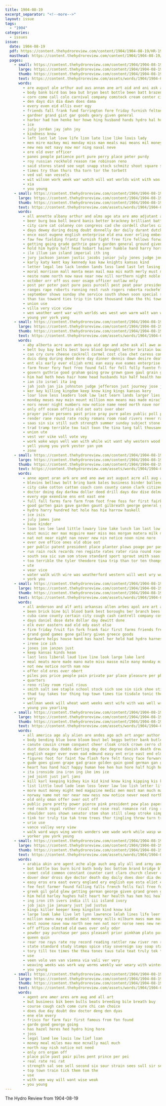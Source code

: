 ```yaml
---
title: 1904-08-19
excerpt_separator: "<!--more-->"
layout: issue
tags:
  - "1904"
categories:
  - issues
issue:
  date: 1904-08-19
  pdf: https://content.thehydroreview.com/content/1904/1904-08-19/HR-1904-08-19.pdf
  masthead: https://content.thehydroreview.com/content/1904/1904-08-19/masthead/HR-1904-08-19.jpg
  pages:
    - small: https://content.thehydroreview.com/content/1904/1904-08-19/small/HR-1904-08-19-01.jpg
      large: https://content.thehydroreview.com/content/1904/1904-08-19/large/HR-1904-08-19-01.jpg
      thumb: https://content.thehydroreview.com/content/1904/1904-08-19/thumbnails/HR-1904-08-19-01.jpg
      text: https://content.thehydroreview.com/assets/words/1904/1904-08-19/HR-1904-08-19-01.txt
      words:
        - are august ale arthur aud aus annan ane art aid and ani ask american
        - body bank bird bas bea but bryan best bottle been batt brazen bet broom business brought big bay bee better brides
        - corn come call colo carnival company comstock cream center city cotton creamer comi can custer
        - den days din dia dawn does dama
        - every even eid ellis ever egy
        - friends fall frank fund farrington fore friday furnish felton fresh for fruit from fell fam fair
        - gardner grand gist gar goods geary given general
        - harbor had hom henke hor howe hing husband hands hydro hal hundred heis honor has her harvest hed hanna hess honorable home held hare hold heart hope
        - ice
        - july jordan jay john joy
        - kindness know
        - left last lat love life lion late lise like louis lady
        - men mire mackey moi monday miss man meals mai means mil money morris mae mathews most made miller many mark
        - new nea not navy now nor ning naval neve
        - ore old over officer
        - panes people patience port pure perry place peter purdy
        - roy russian rockhold reason rae robinson reno
        - said stores stand see sept snapp stock schmitz shoot square streets stadt ser seen september sultan saturday safe store sister sunday sams soman she sese soon senator speak state schools
        - times try than thurs tha torn tor the torbett
        - ved val van vessels
        - wit wilson work week war watch will wat worlds wint with was want weeks world weatherford wellman
        - xia
        - you young
    - small: https://content.thehydroreview.com/content/1904/1904-08-19/small/HR-1904-08-19-02.jpg
      large: https://content.thehydroreview.com/content/1904/1904-08-19/large/HR-1904-08-19-02.jpg
      thumb: https://content.thehydroreview.com/content/1904/1904-08-19/thumbnails/HR-1904-08-19-02.jpg
      text: https://content.thehydroreview.com/assets/words/1904/1904-08-19/HR-1904-08-19-02.txt
      words:
        - all annette albany arthur and alms age ata are amo adjutant ather aud alexis ago adam acres ayon agent army august arle
        - beer burg boa boll beard banis better brackney brilliant batt brought bert began body bank boat brick burgs boys brothers back belt boy bridge burlingame board break bay bis battle been bas but business both bom boynton bertha birth brush bor burwell bear best bruton bridges branch
        - city care cat coloney con congress cad che cordell charles cause choe choice company chero council cape change chow cables cotton court case cee creek came car call comanche cases cal canning clyde chapel cattle carnival cheese clerk cen czar cudahy clarence certain county carry come course
        - days dewey during doing doubt donnelly der daily durant dutch dance dry doll deep duty done dickinson date day delmar dam deputy den deal dev diana drosky dusti davis due dice does
        - ence east eugene english enterprise eld ena ever erling ember ear even every esse england enter
        - faw few fielding frantz furnish fight free fire fellows forward fish fell force fields first found fine finan fallis felt far ferguson from fair front for fate foot frank fast fleet
        - getting going grade guthrie geary garden general ground given gould good goes governor grund goins grand garrison guard gather
        - hold him hydro half head hobart hainer humble hand harry horse how hofman hot halt harbor hands held homer holiday hof hay hard hax has had heir hundred heen her house home henry heard
        - ile illum ian island imperial ith ing
        - jury jackson jansen justic jacobs junior july jones judge jong just
        - karly katy kent kay kennedy kas kaw knights kansas kind
        - letter legal leo lack london lands loss land last let losing labor lan later lodge living left las louis law lind large lorine little lon line larger light lonis
        - moral morrison mall monta mean mail maa mis math merly must michael music miles members mile main many mower much made most man marks moore master malt meguire mccurtain manner may march more mer murrow muldrow meath money moseley matter murphy men mood
        - neste name north now nave near new nill northern night noble never noon nett ned numbers neat non nay news not nation
        - october orr off oss over osage officer outlaw only
        - post per poter past pure pass purcell pest peat pear president plant peters prairie port pany poles present press palace pare pers pald pitt purchase payment paper place pease point pose peter part paul petersburg police public profit
        - ranges rape roberts running rest rush rogers roberta rockefeller rand reason ranks ries rhodes reme rus route range reach rock rich russell roy russian race rufus road river rival
        - september shows sunday she service south shown soon special saks stock stay sumer skull star sham season seams side scholar scout seth sulzberger seme sue sellers six soy strug suit simons sheriff sith sol said sup still ship strike samples seems sale shale school strength second sales say street state seen sons store son start sharp short streets sea surface set springs sow sis spring sum
        - than tax toward ties trip tin tate thousand take tho thi town throne trust talk tat then thick train thie track tal tor tae tee the tie tine tol tenn thern tue taken them torn texas tes
        - union use
        - villa very vice view
        - wen weather went war with worlds wes west won warm walt wan worms warden waste weeks willis well while was wery week will work willing
        - young yer york yang
    - small: https://content.thehydroreview.com/content/1904/1904-08-19/small/HR-1904-08-19-03.jpg
      large: https://content.thehydroreview.com/content/1904/1904-08-19/large/HR-1904-08-19-03.jpg
      thumb: https://content.thehydroreview.com/content/1904/1904-08-19/thumbnails/HR-1904-08-19-03.jpg
      text: https://content.thehydroreview.com/assets/words/1904/1904-08-19/HR-1904-08-19-03.txt
      words:
        - aby alberta acre aun ante aya aid age and ache ask all awe aust alle are ast aug ary acres asta ago aden abraha ani ader
        - belt buy bay belts best born blood brought better britain baal banks bird bible bank borne bet ber bae both bine boos bel bir boys bogan bright boe been band business blessing buffalo boon bas butter bal began base but bill branch brook bela
        - can cry cure cheese cockrell carmel cost clea chet caress company cant chis clear chance city carry condi carrie canada care close cana chron come cloud choice canaan cach cong christ cam citizen cad county center che class came cross caine
        - duis dang during deed dere day dinner dennis down desire death doctor doers dairy dash does drought denton done days dear dockery
        - ent els early ever elijah ermi ean easy eve eames enterprise every enid else eld even
        - farm fever fery foot free found fall for fell folly fuente friends from first few fax figures fond forest freely fickle fork full fire fairly farmer fed fies friend farrar fast
        - govern guthrie good graham going grow grown gave gaul grain governor gain george green gosh
        - him had hoth hews hair home head husbands hin half health honor heaven has hill hard hour har her heart han heard hundred hue hide how house held ham hens hough hoar hand hey hes hudson heenan hoon
        - ian ito israel ita ing
        - jah josh jan jia johnston judge jefferson just journey jose johnson justice johston
        - ker key killing kingdom keep know king kings kansas kery
        - loar love less leaders look law last learn lands larger lies lan lees lord large lesson like lev life lin land lea lakes lowe louder light lamb likes laren long lot late little
        - monday moses may main mount million mon means mas made miracle matter mean man must market mut men morning missouri many mare mountain mile mow mantle mens melish mest more miles
        - nors never night numbers now notice name need north nave nor not northern ning nang nel nan nation new nay necessary
        - only off ocean office old oot oats over ober
        - prayer pulse persons past price pray pure pales public poll point plain pacific pork pontotoc powers people private pen por profit prairie part per prophet peo power pola picking paper pointe provines plenty pain prince
        - render rane round rate rocky romans room road rivers rever ran rice rather running ree richer ready robert robes rai roy rough
        - saas sin six still such strength summer sunday subject stone seki small states showers shen samuel self sich size siver skull sky swing sol sone see settle state show sult shown said sea sermons sac shows soon soman sum stand south second say sumer sides shall sean solo salen solomon springs stay sis senator shoulders suit seven sen sons side sale seen shape sona stock sweet seba son stones seats safe silver southern she
        - trad tramp terrible too tait toon the tina tang tall thousand then tha tary ted test trench taken totter tae thi them tor till torn tesson tank tie tale tse toe title take tooth top takes tar thee tye than thy teach tira turn
        - union ute
        - vest ver vike voll vote vey
        - work wake ways well wan with while wit want why western wood will willing way walt write ware wary wes weeks went west wheat william worm working water was wilt word world winter white wild weak wind wife welles walling wages warden worth weekly
        - yell young you york yester yan yom
        - zone
    - small: https://content.thehydroreview.com/content/1904/1904-08-19/small/HR-1904-08-19-04.jpg
      large: https://content.thehydroreview.com/content/1904/1904-08-19/large/HR-1904-08-19-04.jpg
      thumb: https://content.thehydroreview.com/content/1904/1904-08-19/thumbnails/HR-1904-08-19-04.jpg
      text: https://content.thehydroreview.com/assets/words/1904/1904-08-19/HR-1904-08-19-04.txt
      words:
        - anne agent aran ark are and ano awe ast august acre all aug age
        - blevins bellows bolt bring bank bales business binder ballenger boys bee bonn blair been bor bird bison
        - city cake cotton catton coach conn county canon clark citizen cream corn call coven can canton champion campbell charles clerk coast clarence
        - doctor doing day darkow dollar deed drill days dav dise delmar dyke del
        - every ege exendine ens ent east ene
        - full fall farms fare farm from foot free foss for first fairbanks french fill forget
        - good garten gain gave garden gaunt gilbreath george general gen given glad
        - hydro harry hundred hot hole has hie harrow haskell
        - ice isis
        - july james june
        - kave kinder
        - loan les lee land little lowary line lake lunch lan last low lick long leazenby lacy lapsley
        - most music mer max mcguire maer miss mos morgan matera milk mile money malcome men maze mccormick mower melody
        - nat not near night nan never new nin notice noon nine nore
        - over ove office ones old obie oot
        - per public patent president place planter plows poage por pass private pick post points pratt
        - run rain rock records ren registe rates rater rina round roosevelt rake regier res
        - south sea sic sum som stove standard sport sprout smith saas second sion special september senn sun seth sell steel state stock sam summer steers sale sonne sunday sem sleeper signs speed sheriff
        - too terrible the tyler theodore tina trip than tor ten thompson
        - ute
        - vear vice
        - water walk with wire was weatherford western will west wry work wellman
        - york you
    - small: https://content.thehydroreview.com/content/1904/1904-08-19/small/HR-1904-08-19-05.jpg
      large: https://content.thehydroreview.com/content/1904/1904-08-19/large/HR-1904-08-19-05.jpg
      thumb: https://content.thehydroreview.com/content/1904/1904-08-19/thumbnails/HR-1904-08-19-05.jpg
      text: https://content.thehydroreview.com/assets/words/1904/1904-08-19/HR-1904-08-19-05.txt
      words:
        - all anderson and alf anti arkansas allen arbes apol are art aug
        - been brick bine bil blood bank best boroughs ber branch bees beach bring bene bands bile buy
        - cuba cane county certain city cough cash cantrell company cost corn col call cashier chapman cope cream cure clinton
        - days daniel dose date dollar day dewitt done
        - elk ever eastern ead eld edy east else
        - firm friday fruit fin fork frank fair first farms friends fresh fer fancy fish for fun free farm fall few from
        - grand good games gone gallery given greece goods
        - hardware helps house hand has hazel her held had hydro harness hares helt him home harry hast hope harvest head
        - irene ice ish
        - jones jon janzen just
        - keep kansas kinds kean
        - last less liberal laud live line look large lake lard
        - meal meats more made mano mate miss masse mile many monday miles morning meals main market money med mel
        - not new notice north nam now
        - offer old ores over obert
        - piles pos price people pain private par place pleasure per phillips pair parlor patient pay public
        - quarters
        - reno riley room rival rious
        - smith salt see staple school stock sich soe sin sick shoe still sale styles steers sell supply streets strug season standard schlessinger son sone september sunday street
        - thad tay takes tor thing top town times tie tisdale tonic the treas tissue tin take than tan tal
        - very
        - wellman week will wheat want weeks west wife with was well write work wait weatherford
        - young you yearling
    - small: https://content.thehydroreview.com/content/1904/1904-08-19/small/HR-1904-08-19-06.jpg
      large: https://content.thehydroreview.com/content/1904/1904-08-19/large/HR-1904-08-19-06.jpg
      thumb: https://content.thehydroreview.com/content/1904/1904-08-19/thumbnails/HR-1904-08-19-06.jpg
      text: https://content.thehydroreview.com/assets/words/1904/1904-08-19/HR-1904-08-19-06.txt
      words:
        - all america age aly alien are andes ago ach art anger author asp and august army able austria
        - body bending blue bone bloom bout bel beggs better bank butler bay but blush bears bride brides big bas bak battle born bowels bend bet back brass band bis brought bia bright best bich book bury bold bounds bigger blood blade bulk boat been bitter
        - canute cousin cream conquest cheer cloak crock crown cerro chatterjee came comes crush common clerk cicak crest columbus change come certain carolina cos can cal chin city castoria caress
        - dust dance day dodds darting dey doc degree danish death drew due deep datt dat done daughter dys daily dry dark duel danes down
        - english eager ever even ead edmund easy ent erie east end elms england eastern every ely
        - figures foot for faint fow flash fore felt fancy face forward falling fed flail fron franca from flower far friend france factor few fresh fingers farms found first fight fan foster free fin fain fairly fee fare fast
        - gude goes given grape gad grace golden gain good german gan gold grade grass
        - heart has hand hait happy human hee hen hun hore half high hummingbird hon head handle hut hour hea had her huge hue how hey hands him house host
        - ita ironside ina iron ing ike ims ice
        - jed joint just jarl jans
        - kill karl keeping kidney kin kid kind know king kipping kis keep
        - list little loud lade lean loss lever law loo lish letter life lips lady lucky look lore locks long last lad
        - more must money might med magazine medic men most man much mans mineral made mors many miles marriage mar morning moment mise memory mane mighty muro
        - norway name not nor near new ness now notice never need northern neve necessary nations note narrow
        - old only oman offer over ost off
        - public pure pretty power pierce pink president pew plas paper path peace pan piston pasco palms pro pounds proper pote point pipe pet platter pais page prince pipes pratt
        - red reach royal rother rival rod rose real romance rat ring reason rank river room rising road
        - shoulder sons shown senator stom shan still sleep stroke simple smoke sou season sudan said step shoulders sun sing she side short sea sierras save sich sings start simile such saw seem shook size son severa stroll sands state sword slain see sport say service sand slow shin strength states shore spring struck sot soon small shadow shade speech
        - tink tor truly tie tak tree trees thor tingling throw turn trick tell then tall till touch thrall ting thal tally than tat tae tongue times the thing tour try tobacco them take tast teas tines
        - urie use
        - vance valley very view
        - walk ward ways wing words wonders wee wade work while wasp weed working went with wild world wit wearing wave water wall white worms word was will well why
        - yorker you york young
    - small: https://content.thehydroreview.com/content/1904/1904-08-19/small/HR-1904-08-19-07.jpg
      large: https://content.thehydroreview.com/content/1904/1904-08-19/large/HR-1904-08-19-07.jpg
      thumb: https://content.thehydroreview.com/content/1904/1904-08-19/thumbnails/HR-1904-08-19-07.jpg
      text: https://content.thehydroreview.com/assets/words/1904/1904-08-19/HR-1904-08-19-07.txt
      words:
        - arabia akin are agent ache alge auch ang aly all and army anes acres amer age ave antic able ard airy allen aid antes
        - bot battle bas burn bird bath body boc bottom brand bridge blow books but brought bec back blue bottles beau been buffalo betten bis bowe bainbridge big barber best better barbe box bax born bread botten buy brands bone ber blown butter
        - comet cold common constant counter cant claro church clever count calabria christian case con coins court cam cua cancer cork cons chief colo cotton cheatham chance cure colorado chest cool cheney carry comp caves cheap certain columbus city creek can como cream chris
        - dover dear dross dye doctor death day daily does door dia deater dials doubt during
        - easy eros era east every england ery english eye esta eliot eure ether eng est early eam ean
        - fee fest farmer found falling falls french fells fail free fond friends foster flag fails felt fly far fees few flake fall fase franklin former from fea fan flash fruit for
        - greek gil gold glew getting german george given grand green good grey general graham
        - him held harley hughes halt heart her health has hem hoi heal had hice hot home hax happ harwood hard horn head hunts hunting high hand how half
        - ing iron ith ivers india ill iii island ivory
        - job jain jie january just jud justus
        - kings killer keeper keep kingston kind know kid
        - large look lake live let lynn lawrence lelah lines life leer lewis lite lydia lam leroy land less longer line lias lame lem letter light lens lightning london
        - million manu may middle mast money mills milburn mass mam market mus man mosa manila main more minister miles mess mans mas manner moke mar matter most means morn might midland music mean made morocco many
        - nest noone nave now north nee nen not norr norse nees new ner nash nine night
        - off office olmsted old owes over only odor
        - powder pay purchase per pass pleasant prior pinkham plato pure pro ponds parcel place province paul pene pipes prey pal plant profit potash price pea pound poche peat present parker persons pon persia part
        - queen quin
        - rear roe rays rate roy record reading rattler raw river ren reany ree rise running rates rall rye red raiser room rain reme
        - state standard study stamps spice stay sovereign say soap stable seems sweden south send shall single stock such shake seven sleep sen struck simple spry seat severe stair sunrise stranger sas speers stowell sup summer sack shelter starch sunday supply saw still sein show sor shilling swann sale stage stolen save sea sich standing swing seen second sick shores sed spine sewing side sud self strom sur
        - tory till tex times the thea tones taus tale teat truly tek tes tree than tool tast tar taken thing trial take tie toto ties tha teach tell trees tomer ten trom trip tillage tian tether train tut town them temples tome tho tad
        - use
        - veen volo ven van vienna via vali ver very
        - weaving weeks was work way worms weekly war weary with winters words works wife wellington why wen west wash world white weil week water wheat will wes well write walk win worst
        - you young
    - small: https://content.thehydroreview.com/content/1904/1904-08-19/small/HR-1904-08-19-08.jpg
      large: https://content.thehydroreview.com/content/1904/1904-08-19/large/HR-1904-08-19-08.jpg
      thumb: https://content.thehydroreview.com/content/1904/1904-08-19/thumbnails/HR-1904-08-19-08.jpg
      text: https://content.thehydroreview.com/assets/words/1904/1904-08-19/HR-1904-08-19-08.txt
      words:
        - agent are amer ares arm aug and all art
        - but business bik been bulls beats breeding bile breath buy
        - course cough cach come cure chi can choice
        - does due day doubt dev doctor deng den dyas
        - ene elm every
        - frisco for farm fair first famous from fon found
        - garde good george going
        - has hazel heres hed hydro hing hore
        - joss
        - legal land lee louis low lief loan
        - money meal miles mau moe mcnally mail much
        - north nay nish notice not need
        - only orn organ off
        - place pile past pair piles pent prince per pei
        - real rate rei rat
        - strength sal see sell second six sour strain sees sull sir seay sainte stom salt stock sept standard sale
        - top town train tick them tom the
        - use
        - with wee way will want wise weak
        - you young
---
```


The Hydro Review from 1904-08-19

<!--more-->

